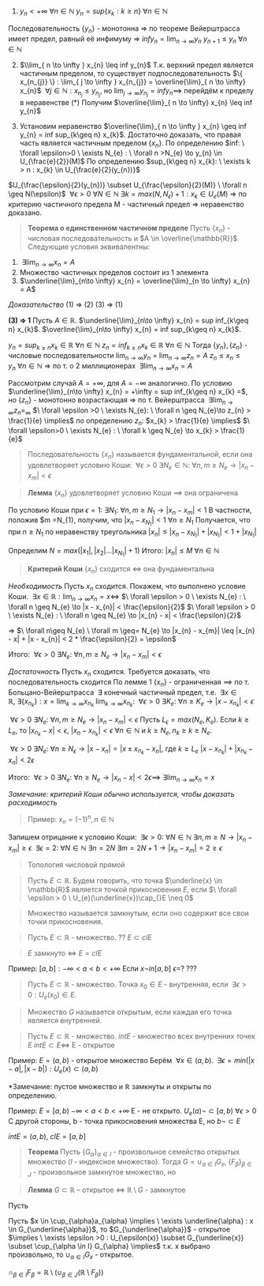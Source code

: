 1. $y_{n} < +\infty \ \forall n \in \mathbb{N}$
$y_{n} = sup \{ x_{k}: k \geq n \} \ \forall n \in \mathbb{N}$

Последовательность $\{ y_{n} \}$ - монотонна => по теореме Вейерштрасса имеет предел, равный её инфимуму => $inf y_{n} = \lim_{  n \to \infty } y_{n}$
	$y_{n+1} \leq y_{n} \ \forall n \in \mathbb{N}$

2. $\\lim_{ n \to \infty } x_{n} \leq inf y_{n}$
Т.к. верхний предел является частичным пределом, то существует подпоследовательность $\{ x_{n_{j}} \} : \lim_{ j \to \infty } x_{n_{j}} = \overline{\lim}_{ n \to \infty} x_{n}$
$\ \forall j \in \mathbb{N} : x_{n_{j}} \leq y_{n_{j}}$, но $\lim_{ j \to \infty } y_{n_{j}} = inf y_{n} \implies$ перейдём к пределу в неравенстве (\*)
Получим $\overline{\lim}_{ n \to \infty} x_{n} \leq inf y_{n}$

3. Установим неравенство $\overline{\lim}_{ n \to \infty } x_{n} \geq inf y_{n} = inf sup_{k\geq n} x_{k}$. Достаточно доказать, что правая часть является частичным пределом $\{ x_{n} \}$.
По определению $inf: \ \forall \epsilon>0 \ \exists N_{e} : \ \forall n >N_{e} \to y_{n} \in U_{\frac{e}{2}}(M)$
По определению $sup_{k\geq n} x_{k}: \ \exists k > n : x_{k} \in U_{\frac{e}{2}(y_{n})}$

$U_{\frac{\epsilon}{2}(y_{n})} \subset U_{\frac{\epsilon}{2}(M)} \ \forall n \geq N(\epsilon)$ 
$\ \forall \epsilon > 0 \ \forall N \in \mathbb{N} \ \exists k = max(N, N_{\epsilon}) + 1 : x_{k} \in U_{e}(M)$ => по критерию частичного предела M - частичный предел => неравенство доказано.

> **Теорема о единственном частичном пределе**
> Пусть $\{ x_{n} \}$ - числовая последовательность и $A \in \overline{\mathbb{R}}$. Следующие условия эквивалентны:

1. $\ \exists \lim_{ n \to \infty } x_{n} = A$
2. Множество частичных пределов состоит из 1 элемента
3. $\underline{\lim}_{n\to \infty} x_{n} = \overline{\lim}_{n \to \infty} x_{n} = A$

*Доказательство*
(1) => (2) 
(3) => (1)

**(3) => 1**
Пусть $A \in \mathbb{R}$. 
$\underline{\lim}_{n\to \infty} x_{n} = sup inf_{k\geq n} x_{k}$.
$\overline{\lim}_{n\to \infty} x_{n} = inf sup_{k\geq n} x_{k}$.

$y_{n} = sup_{k\geq n}x_{k} \in \mathbb{R} \ \forall n \in \mathbb{N}$
$z_{n} = inf_{k\geq n}x_{k} \in \mathbb{R} \ \forall n \in \mathbb{N}$
Тогда $\{ y_{n} \}, \{ z_{n} \}$ - числовые последовательности
$\lim_{ n \to \infty } y_{n}$ = $\lim_{ n \to \infty } z_{n} = A$
$z_{n} \leq x_{n} \leq y_{n} \ \forall n \in \mathbb{N}$ => по т. о 2 миллиционерах $\ \exists \lim_{ n \to \infty } x_{n} = A$

Рассмотрим случай $A = +\infty$, для $A = -\infty$ аналогично.
	По условию $\underline{\lim}_{n\to \infty} x_{n} = +\infty = sup inf_{k\geq n} x_{k} =$, но $\{ z_{n} \}$ - монотонно возрастающая => по т. Вейерштрасса $\ \exists \lim_{ n \to \infty } z_{n} = _\infty$ $\ \forall \epsilon >0 \ \exists N_{e}: \ \forall n \geq N_{e}\to z_{n} > \frac{1}{e} \implies$ по определению $z_{n}$: $x_{k} > \frac{1}{e} \implies$ $\ \forall \epsilon>0 \ \exists N_{e} : \ \forall k \geq N_{e} \to x_{k} > \frac{1}{e}$

> Последовательность $\{x_{n}\}$ называется фундаментальной, если она удовлетворяет условию Коши:
> $\ \forall \epsilon>0 \ \exists N_{e} \in \mathbb{N} : \ \forall n, m \geq N_{e} \to |x_{n} - x_{m}| < \epsilon$

> **Лемма**
> $\{ x_{n} \}$ удовлетворяет условию Коши $\implies$ она ограничена

По условию Коши при $\epsilon = 1: \ \exists N_{1} : \ \forall n, m \geq N_{1} \to |x_{n} - x_{m}| < 1$
В частности, положив $m =N_{1}, получим, что $|x_{n} - x_{N_{1}}| < 1 \ \forall n \geq N_{1}$
Получается, что при $n \geq N_{1}$ по неравенству треугольника $|x_{n}| \leq |x_{n} - x_{N_{1}}| + |x_{N_{1}}| < 1 + |x_{N_{1}}|$

Определим $N = max(|x_{1}|, |x_{2}| \dots |x_{N_{1}}| + 1)$
Итого: $|x_{n}| \leq M \ \forall n \in \mathbb{N}$

> **Критерий Коши**
> $\{ x_{n} \}$ сходится $\iff$ она фундаментальна

*Необходимость*
Пусть $x_{n}$ сходится. Покажем, что выполнено условие Коши.
$\ \exists x \in \mathbb{R} : \lim_{ n \to \infty }x_{n} = x \iff$ 
$\ \forall \epsilon > 0 \ \exists N_{e} : \ \forall n \geq N_{e} \to |x - x_{n}| < \frac{\epsilon}{2}$
$\ \forall \epsilon > 0 \ \exists N_{e} : \ \forall n \geq N_{e} \to |x_{n} - x| < \frac{\epsilon}{2}$

=> $\ \forall n\geq N_{e} \ \forall m \geq= N_{e} \to |x_{n} - x_{m}| \leq |x_{n} - x| + |x - x_{n}| < 2 * \frac{\epsilon}{2} = \epsilon$

Итого: $\ \forall \epsilon > 0 \ \exists N_{e} : \ \forall n, m \geq N_{e} \to |x_{n} - x_{m}| < \epsilon$

*Достаточность*
Пусть $x_{n}$ сходится. Требуется доказать, что последовательность сходится
По лемме 1 $\{ x_{n} \}$ - ограниченная $\implies$  по т. Больцано-Вейерштрасса $\ \exists$ конечный частичный предел, т.е. $\ \exists x \in \mathbb{R}, \ \exists \{ x_{n_{k}} \} : x = \lim_{ k \to \infty } x_{n_{k}}$
$\lim_{ k \to \infty } x_{n_{k}}$: $\ \forall \epsilon > 0 \ \exists K_{e} : \ \forall n \geq K_{e} \to |x - x_{n_{k}}| < \epsilon$

$\ \forall \epsilon > 0 \ \exists N_{e} : \ \forall n, m \geq N_{e} \to |x_{n} - x_{m}| < \epsilon$
Пусть $L_{\epsilon} = max(N_{e}, K_{e})$. Если $k \geq L_{e}$, то $|x_{n_{k}} - x| < \epsilon$, $|x_{n} - x_{n_{k}}| < \epsilon \ \forall n \in \mathbb{N}$ и $k \geq N_{e}, n_{k} \geq k \geq N_{e}$.

$\ \forall \epsilon > 0 \ \exists N_{e} : \ \forall n \geq N_{\epsilon} \to |x - x_{n}| = |x \pm x_{n_{k}} - x_{n}|$, где $k \geq L_{e}$
$|x - x_{n_{k}}| + |x_{n_{k}} - x_{n}| < 2\epsilon$

Итого: $\ \forall \epsilon > 0 \ \exists N_{e} : \ \forall n \geq N_{e} \to |x_{n} - x| < 2\epsilon \implies \ \exists \lim_{ n \to \infty } x_{n} = x$

*Замечание: критерий Коши обычно используется, чтобы доказать расходимость*

>Пример: $x_{n} = (-1)^n, n \in \mathbb{N}$

Запишем отрицание к условию Коши: $\ \exists \epsilon > 0 : \ \forall N \in \mathbb{N} \ \exists n, m \geq N \to |x_{n} - x_{m}| \geq \epsilon$
$\ \exists \epsilon = 2 : \ \forall N \in \mathbb{N} \ \exists n = 2N \ \exists m = 2N + 1 \to |x_{n} - x_{m}| = 2 \geq \epsilon$

>Топология числовой прямой

> Пусть $E \subset \mathbb{R}$. Будем говорить, что точка $\underline{x} \in \mathbb{R}$ является точкой прикосновения $E$, если $\ \forall \epsilon > 0 \ U_{e}(\underline{x})\cap_{}E \neq 0$

>Множество называется замкнутым, если оно содержит все свои точки прикосновения. 

>Пусть $E \subset \mathbb{R}$ - множество. ??
>$E \subset clE$

>$E$ замкнуто $\iff$ $E = clE$

Пример: $[a, b]: -\infty < a < b < +\infty$
Если $x \neg in [a, b]$ $\epsilon =$? ???

>Пусть $E \subset \mathbb{R}$ - множество. Точка $x_{0} \in E$ - внутренняя, если $\ \exists \epsilon > 0 : U_{e}(x_{0}) \in E$. 

> Множество $G$ называется открытым, если каждая его точка является внутренней.

>Пусть $E \subset \mathbb{R}$ - множество. $int E$ - множество всех внутренних точек $E$
>$int E \subset E \iff$ E - открытое

Пример: $E = (a, b)$ - открытое множество
Берём $\ \forall x \in (a, b)$. $\ \exists \epsilon = min(|x - a|, |x - b|) : U_{e}(x) \subset (a,b)$ 

*Замечание: пустое множество и $\mathbb{R}$ замкнуты и открыты по определению.

Пример: $E = [a, b)$
$-\infty < a < b < +\infty$
E - не открыто. $U_{e}(a) \neg \subset [a, b) \ \forall \epsilon > 0$
С другой стороны, b - точка прикосновения множества E, но $b \neg \subset E$

$int E = (a, b)$, $clE = [a, b]$

>**Теорема**
>Пусть $\{ G_{\alpha} \}_{\alpha \in I}$ - произвольное семейство открытых множество ($I$ - индексное множество). Тогда $G = \cup_{a \in I} G_{x}$, $\{ F_{\beta} \}_{\beta \in J}$ - произвольное замкнутое множество, но

>**Лемма**
>$G \subset \mathbb{R}$ – открытое $\iff$ $\mathbb{R}\setminus G$ - замкнутое

Пусть 

 Пусть $x \in \cup_{\alpha}a_{\alpha} \implies \ \exists \underline{\alpha} : x \in G_{\underline{\alpha}}$, то $G_{\underline{\alpha}}$ - открытое $\implies \ \exists \epsilon >0 : U_{\epsilon(x)} \subset G_{\underline{x}} \subset \cup_{\alpha \in I} G_{\alpha} \implies$ т.к. x выбрано произвольно, то $\cup_{\alpha \in I}G_{x}$ - открытое. 

$\cap_{\beta \in I} F_{\beta} = \mathbb{R}\setminus(\cup_{\beta \in J}(\mathbb{R}\setminus F_{\beta}))$